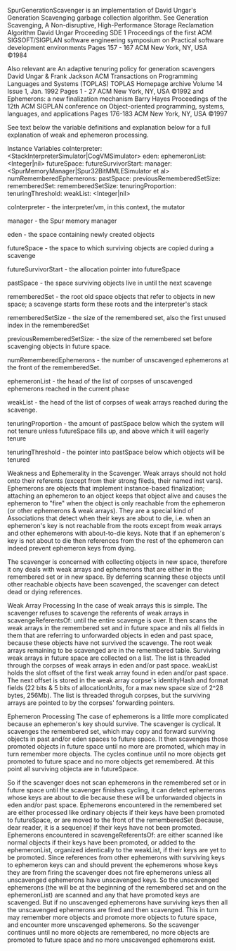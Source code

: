 SpurGenerationScavenger is an implementation of David Ungar's Generation Scavenging garbage collection algorithm.  See
	Generation Scavenging, A Non-disruptive, High-Performance Storage Reclamation Algorithm
	David Ungar
	Proceeding
	SDE 1 Proceedings of the first ACM SIGSOFT/SIGPLAN software engineering symposium on Practical software development environments
	Pages 157 - 167 
	ACM New York, NY, USA ©1984 

Also relevant are
	An adaptive tenuring policy for generation scavengers
	David Ungar & Frank Jackson
	ACM Transactions on Programming Languages and Systems (TOPLAS) TOPLAS Homepage archive
	Volume 14 Issue 1, Jan. 1992 
	Pages 1 - 27 
	ACM New York, NY, USA ©1992
and
	Ephemerons: a new finalization mechanism
	Barry Hayes
	Proceedings of the 12th ACM SIGPLAN conference on Object-oriented programming, systems, languages, and applications
	Pages 176-183 
	ACM New York, NY, USA ©1997

See text below the variable definitions and explanation below for a full explanation of weak and ephemeron processing.

Instance Variables
	coInterpreter:					<StackInterpreterSimulator|CogVMSimulator>
	eden:							<SpurNewSpaceSpace>
	ephemeronList:					<Integer|nil>
	futureSpace:					<SpurNewSpaceSpace>
	futureSurvivorStart:				<Integer address>
	manager:						<SpurMemoryManager|Spur32BitMMLESimulator et al>
	numRememberedEphemerons:	<Integer>
	pastSpace:						<SpurNewSpaceSpace>
	previousRememberedSetSize:	<Integer>
	rememberedSet:				<CArrayAccessor on: Array>
	rememberedSetSize:			<Integer>
	tenuringProportion:				<Float>
	tenuringThreshold:				<Integer address>
	weakList:						<Integer|nil>

coInterpreter
	- the interpreter/vm, in this context, the mutator

manager
	- the Spur memory manager

eden
	- the space containing newly created objects

futureSpace
	- the space to which surviving objects are copied during a scavenge

futureSurvivorStart
	- the allocation pointer into futureSpace

pastSpace
	- the space surviving objects live in until the next scavenge

rememberedSet
	- the root old space objects that refer to objects in new space; a scavenge starts form these roots and the interpreter's stack

rememberedSetSize
	- the size of the remembered set, also the first unused index in the rememberedSet

previousRememberedSetSize:
	- the size of the remembered set before scavenging objects in future space.

numRememberedEphemerons
	- the number of unscavenged ephemerons at the front of the rememberedSet.

ephemeronList
	- the head of the list of corpses of unscavenged ephemerons reached in the current phase

weakList
	- the head of the list of corpses of weak arrays reached during the scavenge.

tenuringProportion
	- the amount of pastSpace below which the system will not tenure unless futureSpace fills up, and above which it will eagerly tenure

tenuringThreshold
	- the pointer into pastSpace below which objects will be tenured

Weakness and Ephemerality in the Scavenger.
Weak arrays should not hold onto their referents (except from their strong fileds, their named inst vars).  Ephemerons are objects that implement instance-based finalization; attaching an ephemeron to an object keeps that object alive and causes the ephemeron to "fire" when the object is only reachable from the ephemeron (or other ephemerons & weak arrays).  They are a special kind of Associations that detect when their keys are about to die, i.e. when an ephemeron's key is not reachable from the roots except from weak arrays and other ephemerons with about-to-die keys.  Note that if an ephemeron's key is not about to die then references from the rest of the ephemeron can indeed prevent ephemeron keys from dying.

The scavenger is concerned with collecting objects in new space, therefore it ony deals with weak arrays and ephemerons that are either in the remembered set or in new space.  By deferring scanning these objects until other reachable objects have been scavenged, the scavenger can detect dead or dying references.

Weak Array Processing
In the case of weak arrays this is simple.  The scavenger refuses to scavenge the referents of weak arrays in scavengeReferentsOf: until the entire scavenge is over.  It then scans the weak arrays in the remembered set and in future space and nils all fields in them that are referring to unforwarded objects in eden and past space, because these objects have not survived the scavenge.  The root weak arrays remaining to be scavenged are in the remembered table.  Surviving weak arrays in future space are collected on a list.  The list is threaded through the corpses of weak arrays in eden and/or past space.  weakList holds the slot offset of the first weak array found in eden and/or past space.  The next offset is stored in the weak array corpse's identityHash and format fields (22 bits & 5 bits of allocationUnits, for a max new space size of 2^28 bytes, 256Mb).  The list is threaded throguh corpses, but the surviving arrays are pointed to by the corpses' forwarding pointers.

Ephemeron Processing
The case of ephemerons is a little more complicated because an ephemeron's key should survive.  The scavenger is cyclical.  It scavenges the remembered set, which may copy and forward surviving objects in past and/or eden spaces to future space.  It then scavenges those promoted objects in future space until no more are promoted, which may in turn remember more objects.  The cycles continue until no more objects get promoted to future space and no more objects get remembered.  At this point all surviving objecta are in futureSpace.

So if the scavenger does not scan ephemerons in the remembered set or in future space until the scavenger finishes cycling, it can detect ephemerons whose keys are about to die because these will be unforwarded objects in eden and/or past space.  Ephemerons encountered in the remembered set are either processed like ordinary objects if their keys have been promoted to futureSpace, or are moved to the front of the rememberedSet (because, dear reader, it is a sequence) if their keys have not been promoted.  Ephemerons encountered in scavengeReferentsOf: are either scanned like normal objects if their keys have been promoted, or added to the ephemeronList, organized identically to the weakList, if their keys are yet to be promoted.  Since references from other ephemerons with surviving keys to ephemeron keys can and should prevent the ephemerons whose keys they are from firing the scavenger does not fire ephemerons unless all unscavenged ephemerons have unscavenged keys.  So the unscavenged ephemerons (the will be at the beginning of the remembered set and on the ephemeronList) are scanned and any that have promoted keys are scavenged.  But if no unscavenged ephemerons have surviving keys then all the unscavenged ephemerons are fired and then scavenged.  This in turn may remember more objects and promote more objects to future space, and encounter more unscavenged ephemerons.  So the scavenger continues until no more objects are remembered, no more objects are promoted to future space and no more unscavenged ephemerons exist.